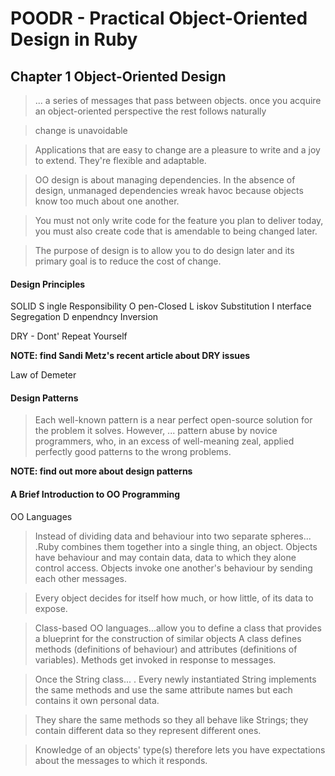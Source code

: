 # POODR - Practical Object-Oriented Design in Ruby

## Chapter 1 Object-Oriented Design

>... a series of messages that pass between objects.
> once you acquire an object-oriented perspective the rest follows naturally

> change is unavoidable

>Applications that are easy to change are a pleasure to write and a joy to extend. They're flexible and adaptable.

>OO design is about managing dependencies.
>In the absence of design, unmanaged dependencies wreak havoc because objects know too much about one another.

>You must not only write code for the feature you plan to deliver today, you must also create code that is amendable to being changed later.

>The purpose of design is to allow you to do design later and its primary goal is to reduce the cost of change.

#### Design Principles

SOLID
S ingle Responsibility
O pen-Closed
L iskov Substitution
I nterface Segregation
D enpendncy Inversion


DRY - Dont' Repeat Yourself

**NOTE: find Sandi Metz's recent article about DRY issues**

Law of Demeter

#### Design Patterns
>Each well-known pattern is a near perfect open-source solution for the problem it solves.
>However, ... pattern abuse by novice programmers, who, in an excess of well-meaning zeal, applied perfectly good patterns to the wrong problems.

**NOTE: find out more about design patterns**

#### A Brief Introduction to OO Programming

OO Languages
>Instead of dividing data and behaviour into two separate spheres... .Ruby combines them together into a single thing, an object.
>Objects have behaviour and may contain data, data to which they alone control access. Objects invoke one another's behaviour by sending each other messages.

>Every object decides for itself how much, or how little, of its data to expose.

>Class-based OO languages...allow you to define a class that provides a blueprint for the construction of similar objects
A class defines methods (definitions of behaviour) and attributes (definitions of variables). Methods get invoked in response to messages.

>Once the String class... . Every newly instantiated String implements the same methods and use the same attribute names but each contains it own personal data.

>They share the same methods so they all behave like Strings; they contain different data so they represent different ones.

>Knowledge of an objects' type(s) therefore lets you have expectations about the messages to which it responds.
